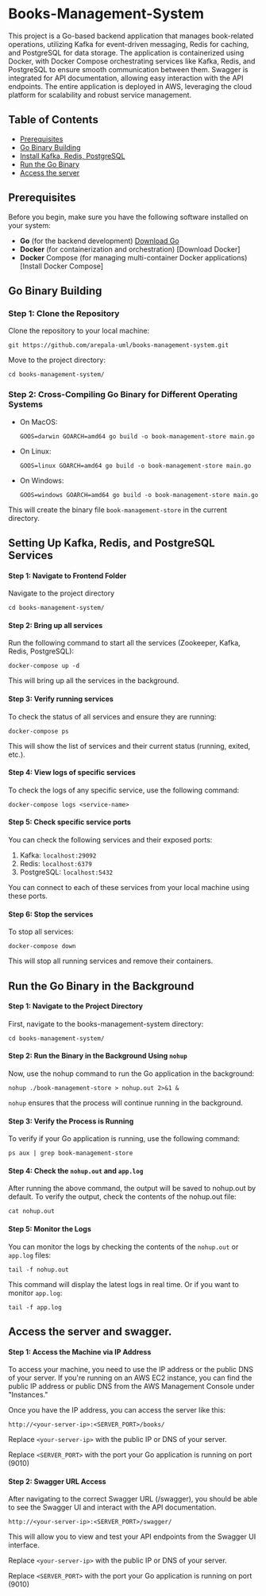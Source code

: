 # Books-Management-System

This project is a Go-based backend application that manages book-related operations, utilizing Kafka for event-driven messaging, Redis for caching, and PostgreSQL for data storage. The application is containerized using Docker, with Docker Compose orchestrating services like Kafka, Redis, and PostgreSQL to ensure smooth communication between them. Swagger is integrated for API documentation, allowing easy interaction with the API endpoints. The entire application is deployed in AWS, leveraging the cloud platform for scalability and robust service management.


## Table of Contents

- [Prerequisites](#prerequisites)
- [Go Binary Building](#go-binary-building)
- [Install Kafka, Redis, PostgreSQL](#install-kafka-redis-postgresql)
- [Run the Go Binary](#run-the-go-binary)
- [Access the server](#access-the-server)

## Prerequisites

Before you begin, make sure you have the following software installed on your system:

- **Go** (for the backend development) [Download Go](https://go.dev/dl/)
- **Docker** (for containerization and orchestration) [Download Docker]
- **Docker** Compose (for managing multi-container Docker applications) [Install Docker Compose]

  
## Go Binary Building

### Step 1: Clone the Repository

Clone the repository to your local machine:

  ```
  git https://github.com/arepala-uml/books-management-system.git
  ```
Move to the project directory:
  ```
  cd books-management-system/
  ```

### Step 2: Cross-Compiling Go Binary for Different Operating Systems
  * On MacOS:
    ```
    GOOS=darwin GOARCH=amd64 go build -o book-management-store main.go
    ```
  * On Linux:
    ```
    GOOS=linux GOARCH=amd64 go build -o book-management-store main.go
    ```
  * On Windows:
    ```
    GOOS=windows GOARCH=amd64 go build -o book-management-store main.go
    ```
  This will create the binary file `book-management-store` in the current directory.
      

## Setting Up Kafka, Redis, and PostgreSQL Services

#### Step 1: Navigate to Frontend Folder
  Navigate to the project directory
  ```
  cd books-management-system/
  ```

#### Step 2: Bring up all services
  Run the following command to start all the services (Zookeeper, Kafka, Redis, PostgreSQL):
  ```
  docker-compose up -d
  ```
  This will bring up all the services in the background.

#### Step 3: Verify running services
  To check the status of all services and ensure they are running:
  ```
  docker-compose ps
  ```
  This will show the list of services and their current status (running, exited, etc.).

#### Step 4: View logs of specific services
  To check the logs of any specific service, use the following command:
  ```
  docker-compose logs <service-name>
  ```

#### Step 5: Check specific service ports
  You can check the following services and their exposed ports:
  1. Kafka: `localhost:29092`
  2. Redis: `localhost:6379`
  3. PostgreSQL: `localhost:5432`
     
  You can connect to each of these services from your local machine using these ports.

#### Step 6: Stop the services
  To stop all services:
  ```
  docker-compose down
  ```
  This will stop all running services and remove their containers.

## Run the Go Binary in the Background
#### Step 1: Navigate to the Project Directory
  First, navigate to the books-management-system directory:
  ```
  cd books-management-system/
  ```

#### Step 2: Run the Binary in the Background Using `nohup`
  Now, use the nohup command to run the Go application in the background:
  ```
  nohup ./book-management-store > nohup.out 2>&1 &
  ```
  `nohup` ensures that the process will continue running in the background.

#### Step 3: Verify the Process is Running
  To verify if your Go application is running, use the following command:
  ```
  ps aux | grep book-management-store
  ```

#### Step 4: Check the `nohup.out` and `app.log`
  After running the above command, the output will be saved to nohup.out by default. 
  To verify the output, check the contents of the nohup.out file:
  ```
  cat nohup.out
  ```
#### Step 5: Monitor the Logs
  You can monitor the logs by checking the contents of the `nohup.out` or `app.log` files:
  ```
  tail -f nohup.out
  ```
  This command will display the latest logs in real time.
  Or if you want to monitor `app.log`:
  ```
  tail -f app.log
  ```

## Access the server and swagger.

#### Step 1: Access the Machine via IP Address
  To access your machine, you need to use the IP address or the public DNS of your server. 
  If you're running on an AWS EC2 instance, you can find the public IP address or public DNS 
  from the AWS Management Console under "Instances."

  Once you have the IP address, you can access the server like this:
  ```
  http://<your-server-ip>:<SERVER_PORT>/books/
  ```
  Replace `<your-server-ip>` with the public IP or DNS of your server.

  Replace `<SERVER_PORT>` with the port your Go application is running on port (9010)


#### Step 2: Swagger URL Access
  After navigating to the correct Swagger URL (/swagger), you should be able to see the Swagger UI and interact with the API documentation.
  ```
  http://<your-server-ip>:<SERVER_PORT>/swagger/
  ```
  This will allow you to view and test your API endpoints from the Swagger UI interface.

  Replace `<your-server-ip>` with the public IP or DNS of your server.

  Replace `<SERVER_PORT>` with the port your Go application is running on port (9010)

